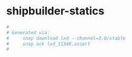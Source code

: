 # shipbuilder-statics

```bash
#
# Generated via:
#     snap download lxd --channel=3.0/stable
#     snap ack lxd_11348.assert
#
```

